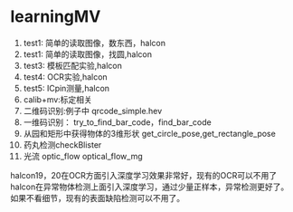 # learningMV
1. test1: 简单的读取图像，数东西，halcon
2. test1: 简单的读取图像，找圆,halcon
3. test3: 模板匹配实验,halcon
4. test4: OCR实验,halcon
5. test5: ICpin测量,halcon
6. calib+mv:标定相关 
7. 二维码识别:例子中 qrcode_simple.hev
8. 一维码识别： try_to_find_bar_code，find_bar_code
9. 从园和矩形中获得物体的3维形状 get_circle_pose,get_rectangle_pose
10. 药丸检测checkBlister
11. 光流 optic_flow optical_flow_mg 

halcon19，20在OCR方面引入深度学习效果非常好，现有的OCR可以不用了
halcon在异常物体检测上面引入深度学习，通过少量正样本，异常检测更好了。如果不看细节，现有的表面缺陷检测可以不用了。
